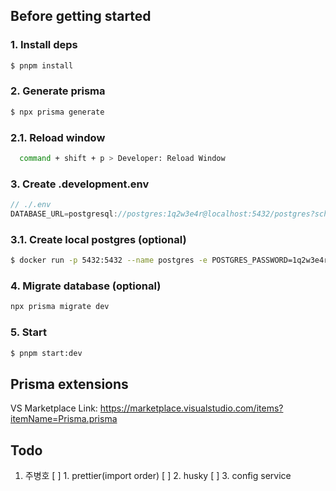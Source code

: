 ## Before getting started

### 1. Install deps

```bash
$ pnpm install
```

### 2. Generate prisma

```bash
$ npx prisma generate
```

### 2.1. Reload window

```bash
  command + shift + p > Developer: Reload Window
```

### 3. Create .development.env

```js
// ./.env
DATABASE_URL=postgresql://postgres:1q2w3e4r@localhost:5432/postgres?schema=public
```

### 3.1. Create local postgres (optional)

```bash
$ docker run -p 5432:5432 --name postgres -e POSTGRES_PASSWORD=1q2w3e4r -d postgres
```

### 4. Migrate database (optional)

```bash
npx prisma migrate dev
```

### 5. Start

```bash
$ pnpm start:dev
```

## Prisma extensions

VS Marketplace Link: https://marketplace.visualstudio.com/items?itemName=Prisma.prisma

## Todo

1. 주병호
   [ ] 1. prettier(import order)
   [ ] 2. husky
   [ ] 3. config service
